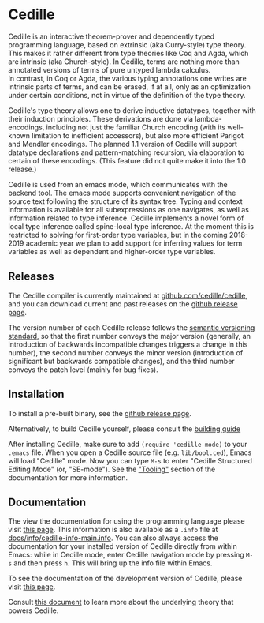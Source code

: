 # Cedille
Cedille is an interactive theorem-prover and dependently typed
programming language, based on extrinsic (aka Curry-style) type theory.
This makes it rather different from type theories like Coq and Agda,
which are intrinsic (aka Church-style).  In Cedille, terms are nothing
more than annotated versions of terms of pure untyped lambda calculus.  
In contrast, in Coq or Agda, the various typing annotations one writes
are intrinsic parts of terms, and can be erased, if at all, only as an
optimization under certain conditions, not in virtue of the definition
of the type theory.

Cedille's type theory allows one to derive inductive datatypes,
together with their induction principles.  These derivations are done
via lambda-encodings, including not just the familiar Church encoding
(with its well-known limitation to inefficient accessors), but also
more efficient Parigot and Mendler encodings.  The planned 1.1 version
of Cedille will support datatype declarations and pattern-matching
recursion, via elaboration to certain of these encodings.  (This feature
did not quite make it into the 1.0 release.)

Cedille is used from an emacs mode, which communicates with the
backend tool.  The emacs mode supports convenient navigation of
the source text following the structure of its syntax tree.  Typing
and context information is available for all subexpressions as
one navigates, as well as information related to type inference.  Cedille
implements a novel form of local type inference called spine-local type
inference.  At the moment this is restricted to solving for first-order
type variables, but in the coming 2018-2019 academic year we plan
to add support for inferring values for term variables as well as
dependent and higher-order type variables.

## Releases
The Cedille compiler is currently maintained at
[github.com/cedille/cedille](https://github.com/cedille/cedille),
and you can download current and past releases on the
[github release page](https://github.com/cedille/cedille/releases).

The version number of each Cedille release follows the
[semantic versioning standard](https://semver.org/),
so that the first number conveys the major version (generally, an
introduction of backwards incompatible changes triggers a change in
this number), the second number conveys the minor version
(introduction of significant but backwards compatible changes), and
the third number conveys the patch level (mainly for bug fixes).

## Installation
To install a pre-built binary, see the
[github release page](https://github.com/cedille/cedille/releases).

Alternatively, to build Cedille yourself, please consult
the [building guide](./BUILD.md)

After installing Cedille,
make sure to add
`(require 'cedille-mode)`
to your `.emacs` file.
When you open a Cedille source file
(e.g. `lib/bool.ced`), Emacs
will load "Cedille" mode.
Now you can type `M-s`
to enter "Cedille
Structured Editing Mode"
(or, "SE-mode").
See the
["Tooling"](https://cedille.github.io/docs/tooling.html#tooling)
section of the documentation
for more information.

## Documentation
The view the documentation for using
the programming language please visit
[this page](https://cedille.github.io/docs/).
This information is also available as a `.info` file at
[docs/info/cedille-info-main.info](https://github.com/cedille/cedille.github.io/blob/master/info/cedille-info-main.info).
You can also always access the documentation for
your installed version of Cedille directly from within Emacs:
while in Cedille mode, enter Cedille
navigation mode by pressing `M-s` and then press `h`.
This will bring up the info file within Emacs.

To see the documentation of the development version of
Cedille, please visit
[this page](https://cedille.github.io/cedille/html/).

Consult
[this document](https://github.com/cedille/cedille.github.io/blob/master/semantics.pdf)
to learn more about
the underlying theory that powers Cedille.
